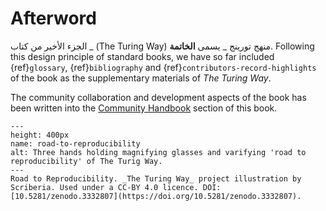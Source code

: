 # Afterword

الجزء الأخير من كتاب _ (The Turing Way) منهج تورينج _ يسمى **الخاتمة**. Following this design principle of standard books, we have so far included {ref}`glossary`, {ref}`bibliography` and {ref}`contributors-record-highlights` of the book as the supplementary materials of _The Turing Way_.

The community collaboration and development aspects of the book has been written into the [Community Handbook](../community-handbook/community-handbook) section of this book.

```{figure} ../figures/road-to-reproducibility.jpg
---
height: 400px
name: road-to-reproducibility
alt: Three hands holding magnifying glasses and varifying 'road to reproducibility' of The Turig Way.
---
Road to Reproducibility. _The Turing Way_ project illustration by Scriberia. Used under a CC-BY 4.0 licence. DOI: [10.5281/zenodo.3332807](https://doi.org/10.5281/zenodo.3332807).
```

